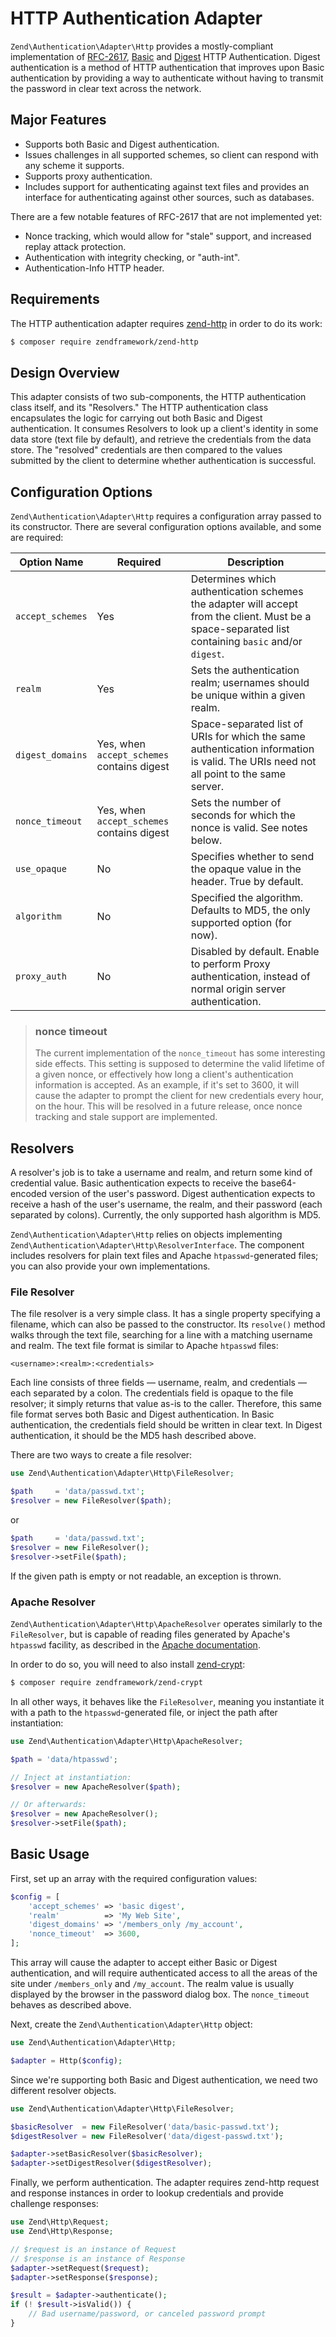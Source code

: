 # HTTP Authentication Adapter

`Zend\Authentication\Adapter\Http` provides a mostly-compliant implementation of
[RFC-2617](http://tools.ietf.org/html/rfc2617),
[Basic](http://en.wikipedia.org/wiki/Basic_authentication_scheme) and
[Digest](http://en.wikipedia.org/wiki/Digest_access_authentication) HTTP
Authentication. Digest authentication is a method of HTTP authentication that
improves upon Basic authentication by providing a way to authenticate without
having to transmit the password in clear text across the network.

## Major Features

- Supports both Basic and Digest authentication.
- Issues challenges in all supported schemes, so client can respond with any
  scheme it supports.
- Supports proxy authentication.
- Includes support for authenticating against text files and provides an
  interface for authenticating against other sources, such as databases.

There are a few notable features of RFC-2617 that are not implemented yet:

- Nonce tracking, which would allow for "stale" support, and increased replay
  attack protection.
- Authentication with integrity checking, or "auth-int".
- Authentication-Info HTTP header.

## Requirements

The HTTP authentication adapter requires [zend-http](https://github.com/zendframework/zend-http)
in order to do its work:

```bash
$ composer require zendframework/zend-http
```

## Design Overview

This adapter consists of two sub-components, the HTTP authentication class
itself, and its "Resolvers." The HTTP authentication class encapsulates the
logic for carrying out both Basic and Digest authentication. It consumes
Resolvers to look up a client's identity in some data store (text file by
default), and retrieve the credentials from the data store. The "resolved"
credentials are then compared to the values submitted by the client to
determine whether authentication is successful.

## Configuration Options

`Zend\Authentication\Adapter\Http` requires a configuration array passed to its
constructor. There are several configuration options available, and some are
required:

Option Name      | Required                                   | Description
---------------- | ------------------------------------------ | -----------
`accept_schemes` | Yes                                        | Determines which authentication schemes the adapter will accept from the client. Must be a space-separated list containing `basic` and/or `digest`.
`realm`          | Yes                                        | Sets the authentication realm; usernames should be unique within a given realm.
`digest_domains` | Yes, when `accept_schemes` contains digest | Space-separated list of URIs for which the same authentication information is valid. The URIs need not all point to the same server.
`nonce_timeout`  | Yes, when `accept_schemes` contains digest | Sets the number of seconds for which the nonce is valid. See notes below.
`use_opaque`     | No                                         | Specifies whether to send the opaque value in the header. True by default.
`algorithm`      | No                                         | Specified the algorithm. Defaults to MD5, the only supported option (for now).
`proxy_auth`     | No                                         | Disabled by default. Enable to perform Proxy authentication, instead of normal origin server authentication.

> ### nonce timeout
>
> The current implementation of the `nonce_timeout` has some interesting side
> effects. This setting is supposed to determine the valid lifetime of a given
> nonce, or effectively how long a client's authentication information is
> accepted. As an example, if it's set to 3600, it will cause the adapter to
> prompt the client for new credentials every hour, on the hour.  This will be
> resolved in a future release, once nonce tracking and stale support are
> implemented.

## Resolvers

A resolver's job is to take a username and realm, and return some kind of
credential value. Basic authentication expects to receive the base64-encoded
version of the user's password. Digest authentication expects to receive a hash
of the user's username, the realm, and their password (each separated by
colons). Currently, the only supported hash algorithm is MD5.

`Zend\Authentication\Adapter\Http` relies on objects implementing
`Zend\Authentication\Adapter\Http\ResolverInterface`. The component includes
resolvers for plain text files and Apache `htpasswd`-generated files; you can
also provide your own implementations.

### File Resolver

The file resolver is a very simple class. It has a single property specifying a
filename, which can also be passed to the constructor. Its `resolve()` method
walks through the text file, searching for a line with a matching username and
realm. The text file format is similar to Apache `htpasswd` files:

```text
<username>:<realm>:<credentials>
```

Each line consists of three fields &mdash; username, realm, and credentials
&mdash; each separated by a colon.  The credentials field is opaque to the file
resolver; it simply returns that value as-is to the caller. Therefore, this
same file format serves both Basic and Digest authentication. In Basic
authentication, the credentials field should be written in clear text. In
Digest authentication, it should be the MD5 hash described above.

There are two ways to create a file resolver:

```php
use Zend\Authentication\Adapter\Http\FileResolver;

$path     = 'data/passwd.txt';
$resolver = new FileResolver($path);
```

or

```php
$path     = 'data/passwd.txt';
$resolver = new FileResolver();
$resolver->setFile($path);
```

If the given path is empty or not readable, an exception is thrown.

### Apache Resolver

`Zend\Authentication\Adapter\Http\ApacheResolver` operates similarly to the
`FileResolver`, but is capable of reading files generated by Apache's `htpasswd`
facility, as described in the [Apache documentation](http://httpd.apache.org/docs/current/misc/password_encryptions.html).

In order to do so, you will need to also install [zend-crypt](http://docs.zendframework.com/zend-crypt/):

```bash
$ composer require zendframework/zend-crypt
```

In all other ways, it behaves like the `FileResolver`, meaning you instantiate
it with a path to the `htpasswd`-generated file, or inject the path after
instantiation:

```php
use Zend\Authentication\Adapter\Http\ApacheResolver;

$path = 'data/htpasswd';

// Inject at instantiation:
$resolver = new ApacheResolver($path);

// Or afterwards:
$resolver = new ApacheResolver();
$resolver->setFile($path);
```

## Basic Usage

First, set up an array with the required configuration values:

```php
$config = [
    'accept_schemes' => 'basic digest',
    'realm'          => 'My Web Site',
    'digest_domains' => '/members_only /my_account',
    'nonce_timeout'  => 3600,
];
```

This array will cause the adapter to accept either Basic or Digest
authentication, and will require authenticated access to all the areas of the
site under `/members_only` and `/my_account`. The realm value is usually
displayed by the browser in the password dialog box. The `nonce_timeout`
behaves as described above.

Next, create the `Zend\Authentication\Adapter\Http` object:

```php
use Zend\Authentication\Adapter\Http;

$adapter = Http($config);
```

Since we're supporting both Basic and Digest authentication, we need two
different resolver objects.

```php
use Zend\Authentication\Adapter\Http\FileResolver;

$basicResolver  = new FileResolver('data/basic-passwd.txt');
$digestResolver = new FileResolver('data/digest-passwd.txt');

$adapter->setBasicResolver($basicResolver);
$adapter->setDigestResolver($digestResolver);
```

Finally, we perform authentication. The adapter requires zend-http request and
response instances in order to lookup credentials and provide challenge responses:

```php
use Zend\Http\Request;
use Zend\Http\Response;

// $request is an instance of Request
// $response is an instance of Response
$adapter->setRequest($request);
$adapter->setResponse($response);

$result = $adapter->authenticate();
if (! $result->isValid()) {
    // Bad username/password, or canceled password prompt
}
```
